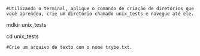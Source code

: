 `#Utilizando o terminal, aplique o comando de criação de diretórios que você aprendeu, crie um diretório chamado unix_tests e navegue até ele.`

mdkir unix_tests

cd unix_tests

`#Crie um arquivo de texto com o nome trybe.txt.`


